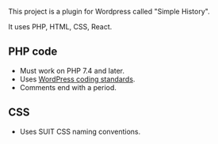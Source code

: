 This project is a plugin for Wordpress called "Simple History".

It uses PHP, HTML, CSS, React.

## PHP code

-   Must work on PHP 7.4 and later.
-   Uses [WordPress coding standards](https://github.com/WordPress/WordPress-Coding-Standards).
-   Comments end with a period.

## CSS

-   Uses SUIT CSS naming conventions.
